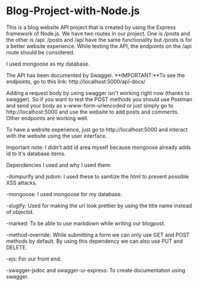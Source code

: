 # Blog-Project-with-Node.js

This is a blog website API project that is created by using the Express framework of Node.js.
We have two routes in our project. One is /posts and the other is /api. /posts and /api have the same functionality but /posts is for a better website experience.
While testing the API, the endpoints on the /api route should be considered.

I used mongoose as my database.

The API has been documented by Swagger. 
**IMPORTANT:**To see the endpoints, go to this link: http://localhost:5000/api-docs/

Adding a request body by using swagger isn't working right now (thanks to swagger).
So if you want to test the POST methods you should use Postman and send your body as x-www-form-urlencoded or just simply go to http://localhost:5000 and use the website to add posts and comments. 
Other endpoints are working well.

To have a website experience, just go to http://localhost:5000 and interact with the website using the user interface.

Important note: I didn't add id area myself because mongoose already adds id to it's database items.

Dependencies I used and why I used them:

-dompurify and jsdom: I used these to sanitize the html to prevent possible XSS attacks.

-mongoose: I used mongoose for my database.

-slugify: Used for making the url look prettier by using the title name instead of objectid.

-marked: To be able to use markdown while writing our blogpost. 

-method-override: While submitting a form we can only use GET and POST methods by default. By using this dependency we can also use PUT and DELETE.

-ejs: For our front end.

-swagger-jsdoc and swagger-ui-express: To create documentation using swagger.





